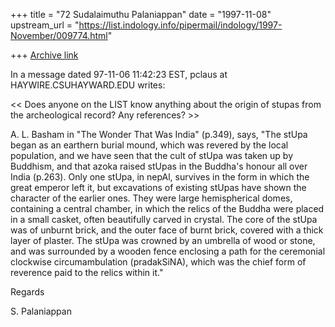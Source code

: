 +++
title = "72 Sudalaimuthu Palaniappan"
date = "1997-11-08"
upstream_url = "https://list.indology.info/pipermail/indology/1997-November/009774.html"

+++
[Archive link](https://list.indology.info/pipermail/indology/1997-November/009774.html)

In a message dated 97-11-06 11:42:23 EST, pclaus at HAYWIRE.CSUHAYWARD.EDU
writes:

<< Does anyone on the LIST know anything about
 the origin of stupas from the archeological record?
 Any references? >>

A. L. Basham in "The Wonder That Was India" (p.349), says, "The stUpa began
as an earthern burial mound, which was revered by the local population, and
we have seen that the cult of stUpa was taken up by Buddhism, and that azoka
raised stUpas in the Buddha's honour all over India (p.263). Only one stUpa,
in nepAl, survives in the form in which the great emperor left it, but
excavations of existing stUpas have shown the character of the earlier ones.
They were large hemispherical domes, containing a central chamber, in which
the relics of the Buddha were placed in a small casket, often beautifully
carved in crystal. The core of the stUpa was of unburnt brick, and the outer
face of burnt brick, covered with a thick layer of plaster. The stUpa was
crowned by an umbrella of wood or stone, and was surrounded by a wooden fence
enclosing a path for the ceremonial clockwise circumambulation (pradakSiNA),
which was the chief form of reverence paid to the relics within it."

Regards

S. Palaniappan



